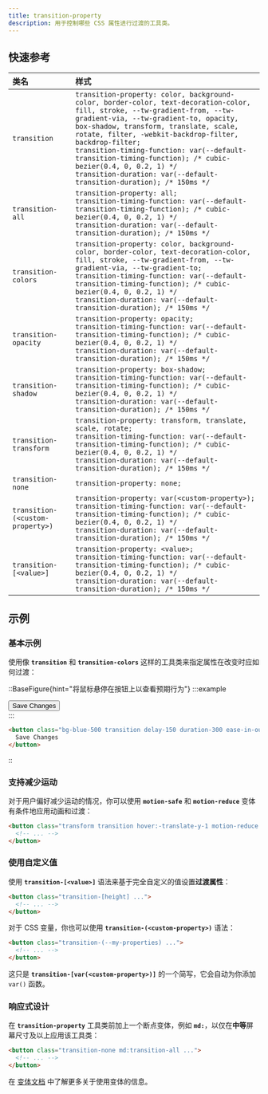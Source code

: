 ```yaml
---
title: transition-property
description: 用于控制哪些 CSS 属性进行过渡的工具类。
---
```


## 快速参考

| 类名                         | 样式                                                                                                                                                                                                                                                                                                                                                                                                                                                               |
| :--------------------------- |:-----------------------------------------------------------------------------------------------------------------------------------------------------------------------------------------------------------------------------------------------------------------------------------------------------------------------------------------------------------------------------------------------------------------------------------------------------------------|
| `transition`                 | `transition-property: color, background-color, border-color, text-decoration-color, fill, stroke, --tw-gradient-from, --tw-gradient-via, --tw-gradient-to, opacity, box-shadow, transform, translate, scale, rotate, filter, -webkit-backdrop-filter, backdrop-filter;`<br>`transition-timing-function: var(--default-transition-timing-function); /* cubic-bezier(0.4, 0, 0.2, 1) */`<br>`transition-duration: var(--default-transition-duration); /* 150ms */` |
| `transition-all`             | `transition-property: all;`<br>`transition-timing-function: var(--default-transition-timing-function); /* cubic-bezier(0.4, 0, 0.2, 1) */`<br>`transition-duration: var(--default-transition-duration); /* 150ms */`                                                                                                                                                                                                                                             |
| `transition-colors`          | `transition-property: color, background-color, border-color, text-decoration-color, fill, stroke, --tw-gradient-from, --tw-gradient-via, --tw-gradient-to;`<br>`transition-timing-function: var(--default-transition-timing-function); /* cubic-bezier(0.4, 0, 0.2, 1) */`<br>`transition-duration: var(--default-transition-duration); /* 150ms */`                                                                                                             |
| `transition-opacity`         | `transition-property: opacity;`<br>`transition-timing-function: var(--default-transition-timing-function); /* cubic-bezier(0.4, 0, 0.2, 1) */`<br>`transition-duration: var(--default-transition-duration); /* 150ms */`                                                                                                                                                                                                                                         |
| `transition-shadow`          | `transition-property: box-shadow;`<br>`transition-timing-function: var(--default-transition-timing-function); /* cubic-bezier(0.4, 0, 0.2, 1) */`<br>`transition-duration: var(--default-transition-duration); /* 150ms */`                                                                                                                                                                                                                                      |
| `transition-transform`       | `transition-property: transform, translate, scale, rotate;`<br>`transition-timing-function: var(--default-transition-timing-function); /* cubic-bezier(0.4, 0, 0.2, 1) */`<br>`transition-duration: var(--default-transition-duration); /* 150ms */`                                                                                                                                                                                                             |
| `transition-none`            | `transition-property: none;`                                                                                                                                                                                                                                                                                                                                                                                                                                     |
| `transition-(<custom-property>)` | `transition-property: var(<custom-property>);`<br>`transition-timing-function: var(--default-transition-timing-function); /* cubic-bezier(0.4, 0, 0.2, 1) */`<br>`transition-duration: var(--default-transition-duration); /* 150ms */`                                                                                                                                                                                                                          |
| `transition-[<value>]`       | `transition-property: <value>;`<br>`transition-timing-function: var(--default-transition-timing-function); /* cubic-bezier(0.4, 0, 0.2, 1) */`<br>`transition-duration: var(--default-transition-duration); /* 150ms */`                                                                                                                                                                                                                                         |

## 示例

### 基本示例

使用像 **`transition`** 和 **`transition-colors`** 这样的工具类来指定属性在改变时应如何过渡：

::BaseFigure{hint="将鼠标悬停在按钮上以查看预期行为"}
:::example
<div class="flex justify-around text-sm leading-6 font-bold text-white">
<button class="rounded-md bg-blue-500 px-4 py-2 text-sm font-semibold text-white delay-150 duration-300 ease-in-out hover:-translate-y-1 hover:scale-110 hover:bg-indigo-500">
Save Changes
</button>
</div>
:::

```html
<button class="bg-blue-500 transition delay-150 duration-300 ease-in-out hover:-translate-y-1 hover:scale-110 hover:bg-indigo-500 ...">
  Save Changes
</button>
```
::

### 支持减少运动

对于用户偏好减少运动的情况，你可以使用 **`motion-safe`** 和 **`motion-reduce`** 变体有条件地应用动画和过渡：

```html
<button class="transform transition hover:-translate-y-1 motion-reduce:transition-none motion-reduce:hover:transform-none ...">
  <!-- ... -->
</button>
```

### 使用自定义值

使用 **`transition-[<value>]`** 语法来基于完全自定义的值设置**过渡属性**：

```html
<button class="transition-[height] ...">
  <!-- ... -->
</button>
```

对于 CSS 变量，你也可以使用 **`transition-(<custom-property>)`** 语法：

```html
<button class="transition-(--my-properties) ...">
  <!-- ... -->
</button>
```

这只是 **`transition-[var(<custom-property>)]`** 的一个简写，它会自动为你添加 `var()` 函数。

### 响应式设计

在 **`transition-property`** 工具类前加上一个断点变体，例如 **`md:`**，以仅在**中等**屏幕尺寸及以上应用该工具类：

```html
<button class="transition-none md:transition-all ...">
  <!-- ... -->
</button>
```

在 [变体文档](https://tailwindcss.com/docs/hover-focus-and-other-states%23variants) 中了解更多关于使用变体的信息。
